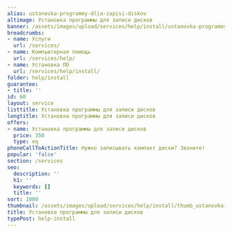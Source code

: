```yaml
---
alias: ustanovka-programmy-dlia-zapisi-diskov
altimage: Установка программы для записи дисков
banner: /assets/images/upload/services/help/install/ustanovka-programmy-dlia-zapisi-diskov.jpg
breadcrumbs:
- name: Услуги
  url: /services/
- name: Компьютерная помощь
  url: /services/help/
- name: Установка ПО
  url: /services/help/install/
folder: help/install
guarantee:
- title: ''
id: 60
layout: service
listtitle: Установка программы для записи дисков
longtitle: Установка программы для записи дисков
offers:
- name: Установка программы для записи дисков
  price: 350
  type: eq
phoneCallToActionTitle: Нужно записывать компакт диски? Звоните!
popular: 'false'
section: /services
seo:
  description: ''
  h1: ''
  keywords: []
  title: ''
sort: 1000
thumbnail: /assets/images/upload/services/help/install/thumb_ustanovka-programmy-dlia-zapisi-diskov.jpg
title: Установка программы для записи дисков
typePost: help-install
---
```

